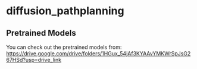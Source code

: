 # diffusion_pathplanning   

## Pretrained Models
You can check out the pretrained models from:   
https://drive.google.com/drive/folders/1HGux_54jAf3KYAAvYMKWrSpJsG267HSd?usp=drive_link


